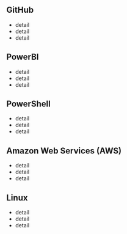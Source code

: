 <h2>GitHub</h2>
<ul>
  <li>detail</li>
  <li>detail</li>
  <li>detail</li>
</ul>

<h2>PowerBI</h2>
<ul>
  <li>detail</li>
  <li>detail</li>
  <li>detail</li>
</ul>

<h2>PowerShell</h2>
<ul>
  <li>detail</li>
  <li>detail</li>
  <li>detail</li>
</ul>

<h2>Amazon Web Services (AWS)</h2>
<ul>
  <li>detail</li>
  <li>detail</li>
  <li>detail</li>
</ul>

<h2>Linux</h2>
<ul>
  <li>detail</li>
  <li>detail</li>
  <li>detail</li>
</ul>

